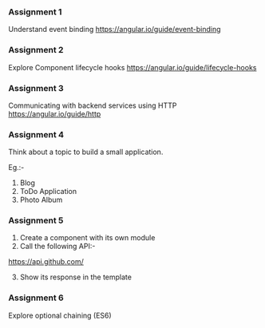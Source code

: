 ### Assignment 1

Understand event binding
https://angular.io/guide/event-binding

### Assignment 2

Explore Component lifecycle hooks
https://angular.io/guide/lifecycle-hooks

### Assignment 3

Communicating with backend services using HTTP
https://angular.io/guide/http

### Assignment 4

Think about a topic to build a small application.

Eg.:-

1. Blog
2. ToDo Application
3. Photo Album

### Assignment 5

1. Create a component with its own module
2. Call the following API:-

https://api.github.com/

3. Show its response in the template

### Assignment 6

Explore optional chaining (ES6)
